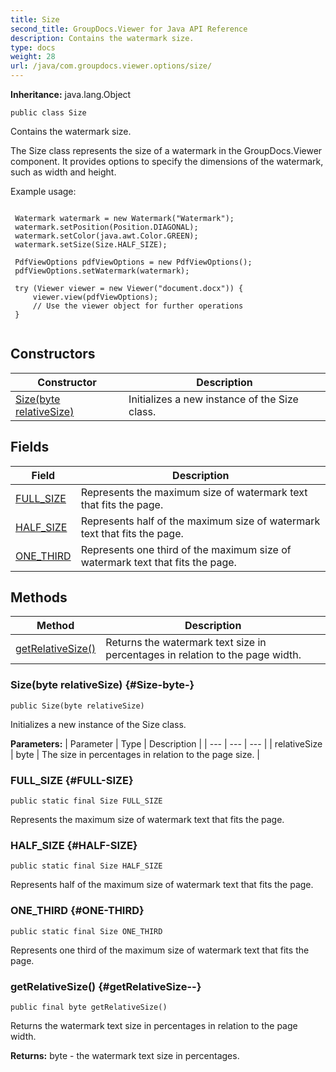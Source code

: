 ```yaml
---
title: Size
second_title: GroupDocs.Viewer for Java API Reference
description: Contains the watermark size.
type: docs
weight: 28
url: /java/com.groupdocs.viewer.options/size/
---
```

**Inheritance:**
java.lang.Object
```
public class Size
```

Contains the watermark size.

The Size class represents the size of a watermark in the GroupDocs.Viewer component. It provides options to specify the dimensions of the watermark, such as width and height.

Example usage:

```

 Watermark watermark = new Watermark("Watermark");
 watermark.setPosition(Position.DIAGONAL);
 watermark.setColor(java.awt.Color.GREEN);
 watermark.setSize(Size.HALF_SIZE);

 PdfViewOptions pdfViewOptions = new PdfViewOptions();
 pdfViewOptions.setWatermark(watermark);

 try (Viewer viewer = new Viewer("document.docx")) {
     viewer.view(pdfViewOptions);
     // Use the viewer object for further operations
 }
 
```
## Constructors

| Constructor | Description |
| --- | --- |
| [Size(byte relativeSize)](#Size-byte-) | Initializes a new instance of the  Size  class. |
## Fields

| Field | Description |
| --- | --- |
| [FULL_SIZE](#FULL-SIZE) | Represents the maximum size of watermark text that fits the page. |
| [HALF_SIZE](#HALF-SIZE) | Represents half of the maximum size of watermark text that fits the page. |
| [ONE_THIRD](#ONE-THIRD) | Represents one third of the maximum size of watermark text that fits the page. |
## Methods

| Method | Description |
| --- | --- |
| [getRelativeSize()](#getRelativeSize--) | Returns the watermark text size in percentages in relation to the page width. |
### Size(byte relativeSize) {#Size-byte-}
```
public Size(byte relativeSize)
```


Initializes a new instance of the  Size  class.

**Parameters:**
| Parameter | Type | Description |
| --- | --- | --- |
| relativeSize | byte | The size in percentages in relation to the page size. |

### FULL_SIZE {#FULL-SIZE}
```
public static final Size FULL_SIZE
```


Represents the maximum size of watermark text that fits the page.

### HALF_SIZE {#HALF-SIZE}
```
public static final Size HALF_SIZE
```


Represents half of the maximum size of watermark text that fits the page.

### ONE_THIRD {#ONE-THIRD}
```
public static final Size ONE_THIRD
```


Represents one third of the maximum size of watermark text that fits the page.

### getRelativeSize() {#getRelativeSize--}
```
public final byte getRelativeSize()
```


Returns the watermark text size in percentages in relation to the page width.

**Returns:**
byte - the watermark text size in percentages.
